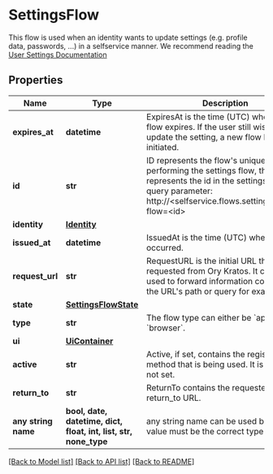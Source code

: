 # SettingsFlow

This flow is used when an identity wants to update settings (e.g. profile data, passwords, ...) in a selfservice manner.  We recommend reading the [User Settings Documentation](../self-service/flows/user-settings)

## Properties
Name | Type | Description | Notes
------------ | ------------- | ------------- | -------------
**expires_at** | **datetime** | ExpiresAt is the time (UTC) when the flow expires. If the user still wishes to update the setting, a new flow has to be initiated. | 
**id** | **str** | ID represents the flow&#39;s unique ID. When performing the settings flow, this represents the id in the settings ui&#39;s query parameter: http://&lt;selfservice.flows.settings.ui_url&gt;?flow&#x3D;&lt;id&gt; | 
**identity** | [**Identity**](Identity.md) |  | 
**issued_at** | **datetime** | IssuedAt is the time (UTC) when the flow occurred. | 
**request_url** | **str** | RequestURL is the initial URL that was requested from Ory Kratos. It can be used to forward information contained in the URL&#39;s path or query for example. | 
**state** | [**SettingsFlowState**](SettingsFlowState.md) |  | 
**type** | **str** | The flow type can either be &#x60;api&#x60; or &#x60;browser&#x60;. | 
**ui** | [**UiContainer**](UiContainer.md) |  | 
**active** | **str** | Active, if set, contains the registration method that is being used. It is initially not set. | [optional] 
**return_to** | **str** | ReturnTo contains the requested return_to URL. | [optional] 
**any string name** | **bool, date, datetime, dict, float, int, list, str, none_type** | any string name can be used but the value must be the correct type | [optional]

[[Back to Model list]](../README.md#documentation-for-models) [[Back to API list]](../README.md#documentation-for-api-endpoints) [[Back to README]](../README.md)



